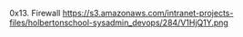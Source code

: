 0x13. Firewall
https://s3.amazonaws.com/intranet-projects-files/holbertonschool-sysadmin_devops/284/V1HjQ1Y.png
